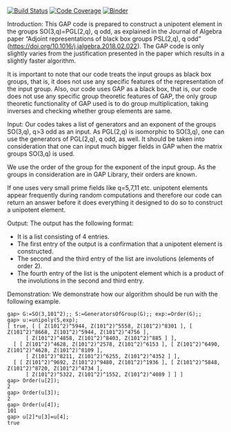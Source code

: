 [![Build Status](https://travis-ci.org/sukru-yalcinkaya/unipoly.svg?branch=master)](https://travis-ci.org/sukru-yalcinkaya/unipoly)
[![Code Coverage](https://codecov.io/github/sukru-yalcinkaya/unipoly/coverage.svg?branch=master&token=)](https://codecov.io/gh/sukru-yalcinkaya/unipoly)
[![Binder](https://mybinder.org/badge.svg)](https://mybinder.org/v2/gh/sukru-yalcinkaya/unipoly/master)

Introduction: This GAP code is prepared to construct a unipotent element in the groups SO(3,q)=PGL(2,q), q odd, as explained in the Journal of Algebra paper “Adjoint representations of black box groups PSL(2,q), q odd” (https://doi.org/10.1016/j.jalgebra.2018.02.022). The GAP code is only slightly varies from the justification presented in the paper which results in a slightly faster algorithm.

It is important to note that our code treats the input groups as black box groups, that is, it does not use any specific features of the representation of the input group. Also, our code uses GAP as a black box, that is, our code does not use any specific group theoretic features of GAP, the only group theoretic functionality of GAP used is to do group multiplication, taking inverses and checking whether group elements are same. 

Input: Our codes takes a list of generators and an exponent of the groups SO(3,q), q>3 odd as an input. As PGL(2,q) is isomorphic to SO(3,q), one can use the generators of PGL(2,q), q odd, as well. It should be taken into consideration that one can input much bigger fields in GAP when the matrix groups SO(3,q) is used. 

We use the order of the group for the exponent of the input group.  As the groups in consideration are in GAP Library, their orders are known. 

If one uses very small prime fields like q=5,7,11 etc. unipotent elements appear frequently during random computations and therefore our code can return an answer before it does everything it designed to do so to construct a unipotent element.

Output: The output has the following format:
- It is a list consisting of 4 entries.
- The first entry of the output is a confirmation that a unipotent element is constructed. 
- The second and the third entry of the list are involutions (elements of order 2). 
- The fourth entry of the list is the unipotent element which is a product of the involutions in the second and third entry.

Demonstration: We demonstrate how our algorithm should be run with the following example.
```
gap> G:=SO(3,101^2);; S:=GeneratorsOfGroup(G);; exp:=Order(G);;
gap> u:=unipoly(S,exp);
[ true, [ [ Z(101^2)^5944, Z(101^2)^5558, Z(101^2)^8301 ], [ Z(101^2)^8668, Z(101^2)^5944, Z(101^2)^4756 ], 
      [ Z(101^2)^4858, Z(101^2)^8403, Z(101^2)^885 ] ], 
  [ [ Z(101^2)^4628, Z(101^2)^2578, Z(101^2)^6153 ], [ Z(101^2)^6490, Z(101^2)^4628, Z(101^2)^8109 ], 
      [ Z(101^2)^8211, Z(101^2)^6255, Z(101^2)^4352 ] ], 
  [ [ Z(101^2)^9692, Z(101^2)^9480, Z(101^2)^1936 ], [ Z(101^2)^5848, Z(101^2)^8720, Z(101^2)^4734 ], 
      [ Z(101^2)^5322, Z(101^2)^1552, Z(101^2)^4089 ] ] ]
gap> Order(u[2]);
2
gap> Order(u[3]);
2
gap> Order(u[4]);
101
gap> u[2]*u[3]=u[4];
true
```
